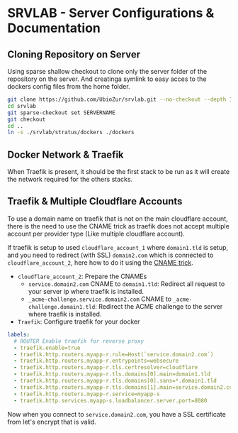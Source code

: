# SRVLAB - Server Configurations & Documentation


## Cloning Repository on Server

Using sparse shallow checkout to clone only the server folder of the repository on the server.
And creatinga symlink to easy acces to the dockers config files from the home folder.

```bash
git clone https://github.com/UbioZur/srvlab.git --no-checkout --depth 1 --sparse srvlab
cd srvlab
git sparse-checkout set SERVERNAME
git checkout
cd ..
ln -s ./srvlab/stratus/dockers ./dockers
```

## Docker Network & Traefik

When Traefik is present, it should be the first stack to be run as it will create the network required for the others stacks.


## Traefik & Multiple Cloudflare Accounts

To use a domain name on traefik that is not on the main cloudflare account, there is the need to use the CNAME trick as traefik does not accept multiple account per provider type (Like multiple cloudflare account).

If traefik is setup to used `cloudflare_account_1` where `domain1.tld` is setup, and you need to redirect (with SSL) `domain2.com` which is connected to `cloudflare_account_2`, here how to do it using the [CNAME trick](https://letsencrypt.org/2019/10/09/onboarding-your-customers-with-lets-encrypt-and-acme/#the-advantages-of-a-cname).

* `cloudflare_account_2`: Prepare the CNAMEs
    * `service.domain2.com` CNAME to `domain1.tld`: Redirect all request to your server ip where traefik is installed.
    * `_acme-challenge.service.domain2.com` CNAME to `_acme-challenge.domain1.tld`: Redirect the ACME challenge to the server where traefik is installed.
* `Traefik`: Configure traefik for your docker
````yaml
labels:
  # ROUTER Enable traefik for reverse proxy
  - traefik.enable=true
  - traefik.http.routers.myapp-r.rule=Host(`service.domain2.com`)
  - traefik.http.routers.myapp-r.entrypoints=websecure
  - traefik.http.routers.myapp-r.tls.certresolver=cloudflare
  - traefik.http.routers.myapp-r.tls.domains[0].main=domain1.tld
  - traefik.http.routers.myapp-r.tls.domains[0].sans=*.domain1.tld
  - traefik.http.routers.myapp-r.tls.domains[1].main=service.domain2.com
  - traefik.http.routers.myapp-r.service=myapp-s
  - traefik.http.services.myapp-s.loadbalancer.server.port=8080
````

Now when you connect to `service.domain2.com`, you have a SSL certificate from let's encrypt that is valid.
